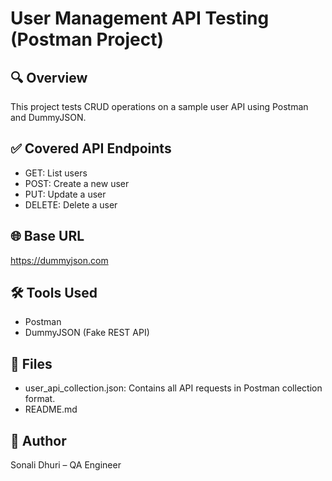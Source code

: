 # User Management API Testing (Postman Project)

## 🔍 Overview
This project tests CRUD operations on a sample user API using Postman and DummyJSON.

## ✅ Covered API Endpoints
- GET: List users
- POST: Create a new user
- PUT: Update a user
- DELETE: Delete a user

## 🌐 Base URL
https://dummyjson.com

## 🛠️ Tools Used
- Postman
- DummyJSON (Fake REST API)

## 📁 Files
- user_api_collection.json: Contains all API requests in Postman collection format.
- README.md

## 📌 Author
Sonali Dhuri – QA Engineer
